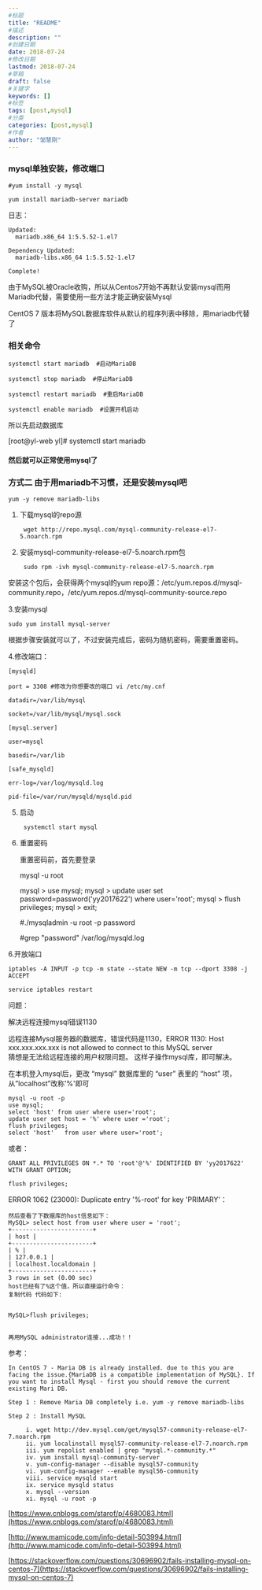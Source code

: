 ```yaml
---
#标题
title: "README"
#描述
description: ""
#创建日期
date: 2018-07-24
#修改日期
lastmod: 2018-07-24
#草稿
draft: false
#关键字
keywords: []
#标签
tags: [post,mysql]
#分类
categories: [post,mysql]
#作者
author: "邹慧刚"
---
```

### mysql单独安装，修改端口

	#yum install -y mysql

	yum install mariadb-server mariadb 


日志：

	Updated:
	  mariadb.x86_64 1:5.5.52-1.el7                                                                                                                                                                                   
	
	Dependency Updated:
	  mariadb-libs.x86_64 1:5.5.52-1.el7                                                                                                                                                                              
	
	Complete!


由于MySQL被Oracle收购，所以从Centos7开始不再默认安装mysql而用Mariadb代替，需要使用一些方法才能正确安装Mysql

CentOS 7 版本将MySQL数据库软件从默认的程序列表中移除，用mariadb代替了

	



### 相关命令

	systemctl start mariadb  #启动MariaDB

	systemctl stop mariadb  #停止MariaDB
	
	systemctl restart mariadb  #重启MariaDB
	
	systemctl enable mariadb  #设置开机启动

所以先启动数据库

[root@yl-web yl]# systemctl start mariadb

#### 然后就可以正常使用mysql了



### 方式二 由于用mariadb不习惯，还是安装mysql吧

	yum -y remove mariadb-libs

1. 下载mysql的repo源
	
		wget http://repo.mysql.com/mysql-community-release-el7-5.noarch.rpm

2. 安装mysql-community-release-el7-5.noarch.rpm包

	 	sudo rpm -ivh mysql-community-release-el7-5.noarch.rpm

安装这个包后，会获得两个mysql的yum repo源：/etc/yum.repos.d/mysql-community.repo，/etc/yum.repos.d/mysql-community-source.repo


3.安装mysql

	sudo yum install mysql-server

根据步骤安装就可以了，不过安装完成后，密码为随机密码，需要重置密码。

4.修改端口：

	[mysqld]
	
	port = 3308 #修改为你想要改的端口 vi /etc/my.cnf
	
	datadir=/var/lib/mysql
	
	socket=/var/lib/mysql/mysql.sock
	
	[mysql.server]
	
	user=mysql
	
	basedir=/var/lib
	
	[safe_mysqld]
	
	err-log=/var/log/mysqld.log
	
	pid-file=/var/run/mysqld/mysqld.pid

5. 启动

		systemctl start mysql

5. 重置密码

	重置密码前，首先要登录

	mysql -u root

	mysql > use mysql;
	mysql > update user set password=password('yy2017622') where user='root';
	mysql > flush privileges; 
	mysql > exit;


	#./mysqladmin -u root -p password

	#grep "password" /var/log/mysqld.log 

6.开放端口

	iptables -A INPUT -p tcp -m state --state NEW -m tcp --dport 3308 -j ACCEPT

	service iptables restart


问题：

解决远程连接mysql错误1130

远程连接Mysql服务器的数据库，错误代码是1130，ERROR 1130: Host xxx.xxx.xxx.xxx  is not allowed to connect to this MySQL server  
猜想是无法给远程连接的用户权限问题。 
这样子操作mysql库，即可解决。 
 
在本机登入mysql后，更改 “mysql” 数据库里的 “user” 表里的 “host” 项，从”localhost”改称'%'即可 

	mysql -u root -p  
	use mysql;  
	select 'host' from user where user='root';  
	update user set host = '%' where user ='root';  
	flush privileges;  
	select 'host'   from user where user='root'; 

或者：

	GRANT ALL PRIVILEGES ON *.* TO 'root'@'%' IDENTIFIED BY 'yy2017622' WITH GRANT OPTION; 

	flush privileges; 


ERROR 1062 (23000): Duplicate entry '%-root' for key 'PRIMARY'：

	然后查看了下数据库的host信息如下：
	MySQL> select host from user where user = 'root';
	+-----------------------+
	| host |
	+-----------------------+
	| % |
	| 127.0.0.1 |
	| localhost.localdomain |
	+-----------------------+
	3 rows in set (0.00 sec)
	host已经有了%这个值，所以直接运行命令：
	复制代码 代码如下:
	
	
	MySQL>flush privileges;
	
	
	再用MySQL administrator连接...成功！！




参考：
	
	
	In CentOS 7 - Maria DB is already installed. due to this you are facing the issue.{MariaDB is a compatible implementation of MySQL}. If you want to install Mysql - first you should remove the current existing Mari DB.
	
	Step 1 : Remove Maria DB completely i.e. yum -y remove mariadb-libs
	
	Step 2 : Install MySQL
	
	     i. wget http://dev.mysql.com/get/mysql57-community-release-el7-7.noarch.rpm
	     ii. yum localinstall mysql57-community-release-el7-7.noarch.rpm
	     iii. yum repolist enabled | grep "mysql.*-community.*"
	     iv. yum install mysql-community-server
	     v. yum-config-manager --disable mysql57-community
	     vi. yum-config-manager --enable mysql56-community
	     viii. service mysqld start
	     ix. service mysqld status
	     x. mysql --version
	     xi. mysql -u root -p







[https://www.cnblogs.com/starof/p/4680083.html](https://www.cnblogs.com/starof/p/4680083.html)

[http://www.mamicode.com/info-detail-503994.html](http://www.mamicode.com/info-detail-503994.html)

[https://stackoverflow.com/questions/30696902/fails-installing-mysql-on-centos-7](https://stackoverflow.com/questions/30696902/fails-installing-mysql-on-centos-7)